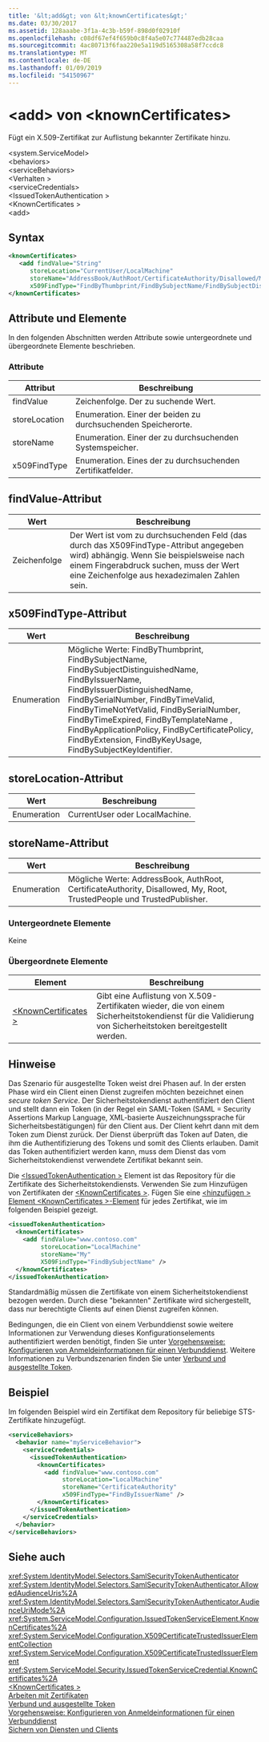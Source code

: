 ```yaml
---
title: '&lt;add&gt; von &lt;knownCertificates&gt;'
ms.date: 03/30/2017
ms.assetid: 128aaabe-3f1a-4c3b-b59f-898d0f02910f
ms.openlocfilehash: c08df67ef4f659b0c8f4a5e07c774487edb28caa
ms.sourcegitcommit: 4ac80713f6faa220e5a119d5165308a58f7ccdc8
ms.translationtype: MT
ms.contentlocale: de-DE
ms.lasthandoff: 01/09/2019
ms.locfileid: "54150967"
---
```

# <a name="ltaddgt-of-ltknowncertificatesgt"></a>&lt;add&gt; von &lt;knownCertificates&gt;
Fügt ein X.509-Zertifikat zur Auflistung bekannter Zertifikate hinzu.  
  
 \<system.ServiceModel>  
\<behaviors>  
\<serviceBehaviors>  
\<Verhalten >  
\<serviceCredentials>  
\<IssuedTokenAuthentication >  
\<KnownCertificates >  
\<add>  
  
## <a name="syntax"></a>Syntax  
  
```xml  
<knownCertificates>
   <add findValue="String"
      storeLocation="CurrentUser/LocalMachine"
      storeName="AddressBook/AuthRoot/CertificateAuthority/Disallowed/My/Root/TrustedPeople/TrustedPublisher"
      x509FindType="FindByThumbprint/FindBySubjectName/FindBySubjectDistinguishedName/FindByIssuerName/FindByIssuerDistinguishedName/FindBySerialNumber/FindByTimeValid/FindByTimeNotYetValid/FindBySerialNumber/FindByTimeExpired/FindByTemplateName/FindByApplicationPolicy/FindByCertificatePolicy/FindByExtension/FindByKeyUsage/FindBySubjectKeyIdentifier"/>
</knownCertificates>
```  
  
## <a name="attributes-and-elements"></a>Attribute und Elemente  
 In den folgenden Abschnitten werden Attribute sowie untergeordnete und übergeordnete Elemente beschrieben.  
  
### <a name="attributes"></a>Attribute  
  
|Attribut|Beschreibung|  
|---------------|-----------------|  
|findValue|Zeichenfolge. Der zu suchende Wert.|  
|storeLocation|Enumeration. Einer der beiden zu durchsuchenden Speicherorte.|  
|storeName|Enumeration. Einer der zu durchsuchenden Systemspeicher.|  
|x509FindType|Enumeration. Eines der zu durchsuchenden Zertifikatfelder.|  
  
## <a name="findvalue-attribute"></a>findValue-Attribut  
  
|Wert|Beschreibung|  
|-----------|-----------------|  
|Zeichenfolge|Der Wert ist vom zu durchsuchenden Feld (das durch das X509FindType-Attribut angegeben wird) abhängig. Wenn Sie beispielsweise nach einem Fingerabdruck suchen, muss der Wert eine Zeichenfolge aus hexadezimalen Zahlen sein.|  
  
## <a name="x509findtype-attribute"></a>x509FindType-Attribut  
  
|Wert|Beschreibung|  
|-----------|-----------------|  
|Enumeration|Mögliche Werte: FindByThumbprint, FindBySubjectName, FindBySubjectDistinguishedName, FindByIssuerName, FindByIssuerDistinguishedName, FindBySerialNumber, FindByTimeValid, FindByTimeNotYetValid, FindBySerialNumber, FindByTimeExpired, FindByTemplateName , FindByApplicationPolicy, FindByCertificatePolicy, FindByExtension, FindByKeyUsage, FindBySubjectKeyIdentifier.|  
  
## <a name="storelocation-attribute"></a>storeLocation-Attribut  
  
|Wert|Beschreibung|  
|-----------|-----------------|  
|Enumeration|CurrentUser oder LocalMachine.|  
  
## <a name="storename-attribute"></a>storeName-Attribut  
  
|Wert|Beschreibung|  
|-----------|-----------------|  
|Enumeration|Mögliche Werte: AddressBook, AuthRoot, CertificateAuthority, Disallowed, My, Root, TrustedPeople und TrustedPublisher.|  
  
### <a name="child-elements"></a>Untergeordnete Elemente  
 Keine  
  
### <a name="parent-elements"></a>Übergeordnete Elemente  
  
|Element|Beschreibung|  
|-------------|-----------------|  
|[\<KnownCertificates >](../../../../../docs/framework/configure-apps/file-schema/wcf/knowncertificates.md)|Gibt eine Auflistung von X.509-Zertifikaten wieder, die von einem Sicherheitstokendienst für die Validierung von Sicherheitstoken bereitgestellt werden.|  
  
## <a name="remarks"></a>Hinweise  
 Das Szenario für ausgestellte Token weist drei Phasen auf. In der ersten Phase wird ein Client einen Dienst zugreifen möchten bezeichnet einen *secure token Service*. Der Sicherheitstokendienst authentifiziert den Client und stellt dann ein Token (in der Regel ein SAML-Token (SAML = Security Assertions Markup Language, XML-basierte Auszeichnungssprache für Sicherheitsbestätigungen) für den Client aus. Der Client kehrt dann mit dem Token zum Dienst zurück. Der Dienst überprüft das Token auf Daten, die ihm die Authentifizierung des Tokens und somit des Clients erlauben. Damit das Token authentifiziert werden kann, muss dem Dienst das vom Sicherheitstokendienst verwendete Zertifikat bekannt sein.  
  
 Die [ \<IssuedTokenAuthentication >](../../../../../docs/framework/configure-apps/file-schema/wcf/issuedtokenauthentication-of-servicecredentials.md) Element ist das Repository für die Zertifikate des Sicherheitstokendiensts. Verwenden Sie zum Hinzufügen von Zertifikaten der [ \<KnownCertificates >](../../../../../docs/framework/configure-apps/file-schema/wcf/knowncertificates.md). Fügen Sie eine [ \<hinzufügen > Element \<KnownCertificates >-Element](../../../../../docs/framework/configure-apps/file-schema/wcf/add-of-knowncertificates.md) für jedes Zertifikat, wie im folgenden Beispiel gezeigt.  
  
```xml  
<issuedTokenAuthentication>
  <knownCertificates>
    <add findValue="www.contoso.com"
         storeLocation="LocalMachine"
         storeName="My"
         X509FindType="FindBySubjectName" />
  </knownCertificates>
</issuedTokenAuthentication>
```  
  
 Standardmäßig müssen die Zertifikate von einem Sicherheitstokendienst bezogen werden. Durch diese "bekannten" Zertifikate wird sichergestellt, dass nur berechtigte Clients auf einen Dienst zugreifen können.  
  
 Bedingungen, die ein Client von einem Verbunddienst sowie weitere Informationen zur Verwendung dieses Konfigurationselements authentifiziert werden benötigt, finden Sie unter [Vorgehensweise: Konfigurieren von Anmeldeinformationen für einen Verbunddienst](../../../../../docs/framework/wcf/feature-details/how-to-configure-credentials-on-a-federation-service.md). Weitere Informationen zu Verbundszenarien finden Sie unter [Verbund und ausgestellte Token](../../../../../docs/framework/wcf/feature-details/federation-and-issued-tokens.md).  
  
## <a name="example"></a>Beispiel  
 Im folgenden Beispiel wird ein Zertifikat dem Repository für beliebige STS-Zertifikate hinzugefügt.  
  
```xml  
<serviceBehaviors>
  <behavior name="myServiceBehavior">
    <serviceCredentials>
      <issuedTokenAuthentication>
        <knownCertificates>
          <add findValue="www.contoso.com"
               storeLocation="LocalMachine"
               storeName="CertificateAuthority"
               x509FindType="FindByIssuerName" />
        </knownCertificates>
      </issuedTokenAuthentication>
    </serviceCredentials>
  </behavior>
</serviceBehaviors>
```  
  
## <a name="see-also"></a>Siehe auch  
 <xref:System.IdentityModel.Selectors.SamlSecurityTokenAuthenticator>  
 <xref:System.IdentityModel.Selectors.SamlSecurityTokenAuthenticator.AllowedAudienceUris%2A>  
 <xref:System.IdentityModel.Selectors.SamlSecurityTokenAuthenticator.AudienceUriMode%2A>  
 <xref:System.ServiceModel.Configuration.IssuedTokenServiceElement.KnownCertificates%2A>  
 <xref:System.ServiceModel.Configuration.X509CertificateTrustedIssuerElementCollection>  
 <xref:System.ServiceModel.Configuration.X509CertificateTrustedIssuerElement>  
 <xref:System.ServiceModel.Security.IssuedTokenServiceCredential.KnownCertificates%2A>  
 [\<KnownCertificates >](../../../../../docs/framework/configure-apps/file-schema/wcf/knowncertificates.md)  
 [Arbeiten mit Zertifikaten](../../../../../docs/framework/wcf/feature-details/working-with-certificates.md)  
 [Verbund und ausgestellte Token](../../../../../docs/framework/wcf/feature-details/federation-and-issued-tokens.md)  
 [Vorgehensweise: Konfigurieren von Anmeldeinformationen für einen Verbunddienst](../../../../../docs/framework/wcf/feature-details/how-to-configure-credentials-on-a-federation-service.md)  
 [Sichern von Diensten und Clients](../../../../../docs/framework/wcf/feature-details/securing-services-and-clients.md)

